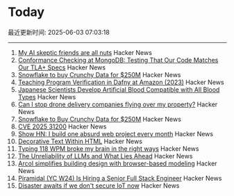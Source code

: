 # Today

最近更新时间: 2025-06-03 07:03:18

--- 
1. [My AI skeptic friends are all nuts](https://fly.io/blog/youre-all-nuts/) Hacker News
2. [Conformance Checking at MongoDB: Testing That Our Code Matches Our TLA+ Specs](https://www.mongodb.com/blog/post/engineering/conformance-checking-at-mongodb-testing-our-code-matches-our-tla-specs) Hacker News
3. [Snowflake to buy Crunchy Data for $250M](https://www.wsj.com/articles/snowflake-to-buy-crunchy-data-for-250-million-233543ab) Hacker News
4. [Teaching Program Verification in Dafny at Amazon (2023)](https://dafny.org/blog/2023/12/15/teaching-program-verification-in-dafny-at-amazon/) Hacker News
5. [Japanese Scientists Develop Artificial Blood Compatible with All Blood Types](https://www.tokyoweekender.com/entertainment/tech-trends/japanese-scientists-develop-artificial-blood/) Hacker News
6. [Can I stop drone delivery companies flying over my property?](https://www.rte.ie/brainstorm/2025/0602/1481005-drone-delivery-companies-property-legal-rights-airspace/) Hacker News
7. [Snowflake to Buy Crunchy Data for $250M](https://www.wsj.com/articles/snowflake-to-buy-crunchy-data-for-250-million-233543ab) Hacker News
8. [CVE 2025 31200](https://blog.noahhw.dev/posts/cve-2025-31200/) Hacker News
9. [Show HN: I build one absurd web project every month](https://absurd.website) Hacker News
10. [Decorative Text Within HTML](https://shkspr.mobi/blog/2025/05/decorative-text-within-html/) Hacker News
11. [Typing 118 WPM broke my brain in the right ways](http://balaji-amg.surge.sh/blog/typing-118-wpm-brain-rewiring) Hacker News
12. [The Unreliability of LLMs and What Lies Ahead](https://verissimo.substack.com/p/verissimo-monthly-may-2025) Hacker News
13. [Arcol simplifies building design with browser-based modeling](https://www.arcol.io/) Hacker News
14. [Piramidal (YC W24) Is Hiring a Senior Full Stack Engineer](https://www.ycombinator.com/companies/piramidal/jobs/1a1PgE9-senior-full-stack-engineer) Hacker News
15. [Disaster awaits if we don't secure IoT now](https://spectrum.ieee.org/iot-security-root-of-trust) Hacker News
